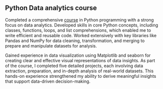 ## Python Data analytics course
Completed a comprehensive [course](https://www.youtube.com/watch?v=wUSDVGivd-8) in Python programming with a strong focus on data analytics. Developed skills in core Python concepts, including classes, functions, loops, and list comprehensions, which enabled me to write efficient and reusable code. Worked extensively with key libraries like Pandas and NumPy for data cleaning, transformation, and merging to prepare and manipulate datasets for analysis.

Gained experience in data visualization using Matplotlib and seaborn for creating clear and effective visual representations of data insights. As part of the course, I completed five detailed projects, each involving data extraction, preparation, and in-depth analysis of real-world datasets. This hands-on experience strengthened my ability to derive meaningful insights that support data-driven decision-making.

